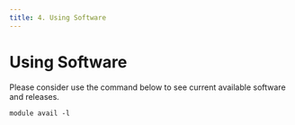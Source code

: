 ```yaml
---
title: 4. Using Software
---
```

# Using Software

Please consider use the command below to see current available software
and releases.

```shell
module avail -l
```
